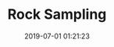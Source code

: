 ---
title: Rock Sampling
description: null
image: https://res.cloudinary.com/madsan/image/upload/v1636194992/madsan-stock/IMG_3200_nsgux0.jpg
page: rock-sampling-tr
cta: true
path: rock-sampling-tr

date: 2019-07-01 01:21:23
---
